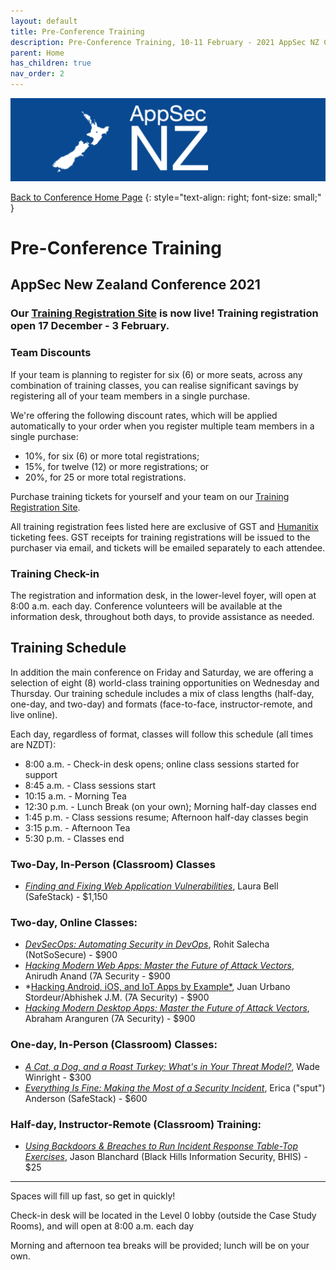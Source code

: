 ```yaml
---
layout: default
title: Pre-Conference Training
description: Pre-Conference Training, 10-11 February - 2021 AppSec NZ Conference
parent: Home
has_children: true
nav_order: 2
---
```


[![Web Banner](/assets/images/AppSecNZ_Web_Banner.png)](index.md)

[Back to Conference Home Page](index.md)
{: style="text-align: right; font-size: small;" }

# Pre-Conference Training

## AppSec New Zealand Conference 2021

### Our [Training Registration Site](https://events.humanitix.com/appsecnz-training) is now live! Training registration open 17 December - 3 February.


### Team Discounts

If your team is planning to register for six (6) or more seats, across any combination of training classes, you can realise significant savings by registering all of your team members in a single purchase. 

We're offering the following discount rates, which will be applied automatically to your order when you register multiple team members in a single purchase:

* 10%, for six (6) or more total registrations;
* 15%, for twelve (12) or more registrations; or
* 20%, for 25 or more total registrations.

Purchase training tickets for yourself and your team on our [Training Registration Site](https://events.humanitix.com/appsecnz-training). 

All training registration fees listed here are exclusive of GST and [Humanitix](https://humanitix.com/nz/) ticketing fees. GST receipts for training registrations will be issued to the purchaser via email, and tickets will be emailed separately to each attendee.


### Training Check-in

The registration and information desk, in the lower-level foyer, will open at 8:00 a.m. each day. Conference volunteers will be available at the information desk, throughout both days, to provide assistance as needed.

## Training Schedule

In addition the main conference on Friday and Saturday, we are offering a selection of eight (8) world-class training opportunities on Wednesday and Thursday. Our training schedule includes a mix of class lengths (half-day, one-day, and two-day) and formats (face-to-face, instructor-remote, and live online).

Each day, regardless of format, classes will follow this schedule (all times are NZDT):

* 8:00 a.m.  - Check-in desk opens; online class sessions started for support
* 8:45 a.m.  - Class sessions start
* 10:15 a.m. - Morning Tea
* 12:30 p.m. - Lunch Break (on your own); Morning half-day classes end
* 1:45 p.m.  - Class sessions resume; Afternoon half-day classes begin
* 3:15 p.m.  - Afternoon Tea
* 5:30 p.m.  - Classes end

### Two-Day, In-Person (Classroom) Classes

* *[Finding and Fixing Web Application Vulnerabilities](secure_coding.md)*, Laura Bell (SafeStack) - $1,150

### Two-day, Online Classes:

* *[DevSecOps: Automating Security in DevOps](dev_sec_ops.md)*, Rohit Salecha (NotSoSecure) - $900
* *[Hacking Modern Web Apps: Master the Future of Attack Vectors](hacking_web_apps.md)*, Anirudh Anand (7A Security - $900
* *[Hacking Android, iOS, and IoT Apps by Example*](hacking_mobile_apps.md), Juan Urbano Stordeur/Abhishek J.M. (7A Security) - $900
* *[Hacking Modern Desktop Apps: Master the Future of Attack Vectors](hacking_desktop_apps.md)*, Abraham Aranguren (7A Security) - $900

### One-day, In-Person (Classroom) Classes:

* *[A Cat, a Dog, and a Roast Turkey: What's in Your Threat Model?](threat_modelling.md)*, Wade Winright - $300
* *[Everything Is Fine: Making the Most of a Security Incident](incident_response.md)*, Erica ("sput") Anderson (SafeStack) - $600

### Half-day, Instructor-Remote (Classroom) Training:

* *[Using Backdoors & Breaches to Run Incident Response Table-Top Exercises](backdoors.md)*, Jason Blanchard (Black Hills Information Security, BHIS) - $25

-------------

Spaces will fill up fast, so get in quickly!

Check-in desk will be located in the Level 0 lobby (outside the Case Study Rooms), and will open at 8:00 a.m. each day

Morning and afternoon tea breaks will be provided; lunch will be on your own.

